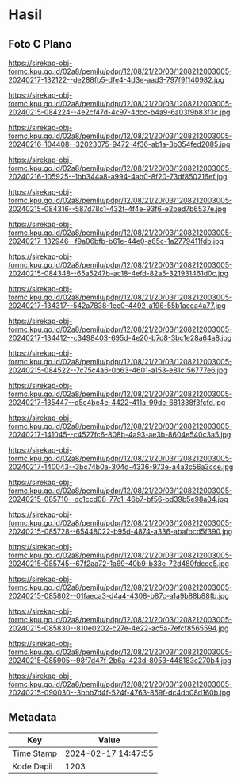 # Hasil

## Foto C Plano

https://sirekap-obj-formc.kpu.go.id/02a8/pemilu/pdpr/12/08/21/20/03/1208212003005-20240217-132122--de288fb5-dfe4-4d3e-aad3-797f9f140982.jpg

https://sirekap-obj-formc.kpu.go.id/02a8/pemilu/pdpr/12/08/21/20/03/1208212003005-20240215-084224--4e2cf47d-4c97-4dcc-b4a9-6a03f9b83f3c.jpg

https://sirekap-obj-formc.kpu.go.id/02a8/pemilu/pdpr/12/08/21/20/03/1208212003005-20240216-104408--32023075-9472-4f36-ab1a-3b354fed2085.jpg

https://sirekap-obj-formc.kpu.go.id/02a8/pemilu/pdpr/12/08/21/20/03/1208212003005-20240216-105925--1bb344a8-a994-4ab0-8f20-73df850216ef.jpg

https://sirekap-obj-formc.kpu.go.id/02a8/pemilu/pdpr/12/08/21/20/03/1208212003005-20240215-084316--587d78c1-432f-4f4e-93f6-e2bed7b6537e.jpg

https://sirekap-obj-formc.kpu.go.id/02a8/pemilu/pdpr/12/08/21/20/03/1208212003005-20240217-132946--f9a06bfb-b61e-44e0-a65c-1a2779411fdb.jpg

https://sirekap-obj-formc.kpu.go.id/02a8/pemilu/pdpr/12/08/21/20/03/1208212003005-20240215-084348--65a5247b-ac18-4efd-82a5-321931461d0c.jpg

https://sirekap-obj-formc.kpu.go.id/02a8/pemilu/pdpr/12/08/21/20/03/1208212003005-20240217-134317--542a7838-1ee0-4492-a196-55b1aeca4a77.jpg

https://sirekap-obj-formc.kpu.go.id/02a8/pemilu/pdpr/12/08/21/20/03/1208212003005-20240217-134412--c3498403-695d-4e20-b7d8-3bc1e28a64a8.jpg

https://sirekap-obj-formc.kpu.go.id/02a8/pemilu/pdpr/12/08/21/20/03/1208212003005-20240215-084522--7c75c4a6-0b63-4601-a153-e81c156777e6.jpg

https://sirekap-obj-formc.kpu.go.id/02a8/pemilu/pdpr/12/08/21/20/03/1208212003005-20240217-135447--d5c4be4e-4422-411a-99dc-681338f3fcfd.jpg

https://sirekap-obj-formc.kpu.go.id/02a8/pemilu/pdpr/12/08/21/20/03/1208212003005-20240217-141045--c4527fc6-808b-4a93-ae3b-8604e540c3a5.jpg

https://sirekap-obj-formc.kpu.go.id/02a8/pemilu/pdpr/12/08/21/20/03/1208212003005-20240217-140043--3bc74b0a-304d-4336-973e-a4a3c56a3cce.jpg

https://sirekap-obj-formc.kpu.go.id/02a8/pemilu/pdpr/12/08/21/20/03/1208212003005-20240215-085710--dc1ccd08-77c1-46b7-bf56-bd39b5e98a04.jpg

https://sirekap-obj-formc.kpu.go.id/02a8/pemilu/pdpr/12/08/21/20/03/1208212003005-20240215-085728--65448022-b95d-4874-a336-abafbcd5f390.jpg

https://sirekap-obj-formc.kpu.go.id/02a8/pemilu/pdpr/12/08/21/20/03/1208212003005-20240215-085745--67f2aa72-1a69-40b9-b33e-72d480fdcee5.jpg

https://sirekap-obj-formc.kpu.go.id/02a8/pemilu/pdpr/12/08/21/20/03/1208212003005-20240215-085802--01faeca3-d4a4-4308-b87c-a1a9b88b88fb.jpg

https://sirekap-obj-formc.kpu.go.id/02a8/pemilu/pdpr/12/08/21/20/03/1208212003005-20240215-085830--810e0202-c27e-4e22-ac5a-7efcf8565594.jpg

https://sirekap-obj-formc.kpu.go.id/02a8/pemilu/pdpr/12/08/21/20/03/1208212003005-20240215-085905--98f7d47f-2b6a-423d-8053-448183c270b4.jpg

https://sirekap-obj-formc.kpu.go.id/02a8/pemilu/pdpr/12/08/21/20/03/1208212003005-20240215-090030--3bbb7d4f-524f-4763-859f-dc4db08d160b.jpg


## Metadata

| Key        | Value               |
| ---------- | ------------------- |
| Time Stamp | 2024-02-17 14:47:55 |
| Kode Dapil | 1203                |



